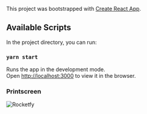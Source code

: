 This project was bootstrapped with [Create React App](https://github.com/facebook/create-react-app).

## Available Scripts

In the project directory, you can run:

### `yarn start`

Runs the app in the development mode.<br />
Open [http://localhost:3000](http://localhost:3000) to view it in the browser.


### Printscreen

![Rocketfy](https://user-images.githubusercontent.com/36762964/68093582-cdddba80-fe75-11e9-8e67-26f3d7b0c930.gif)
